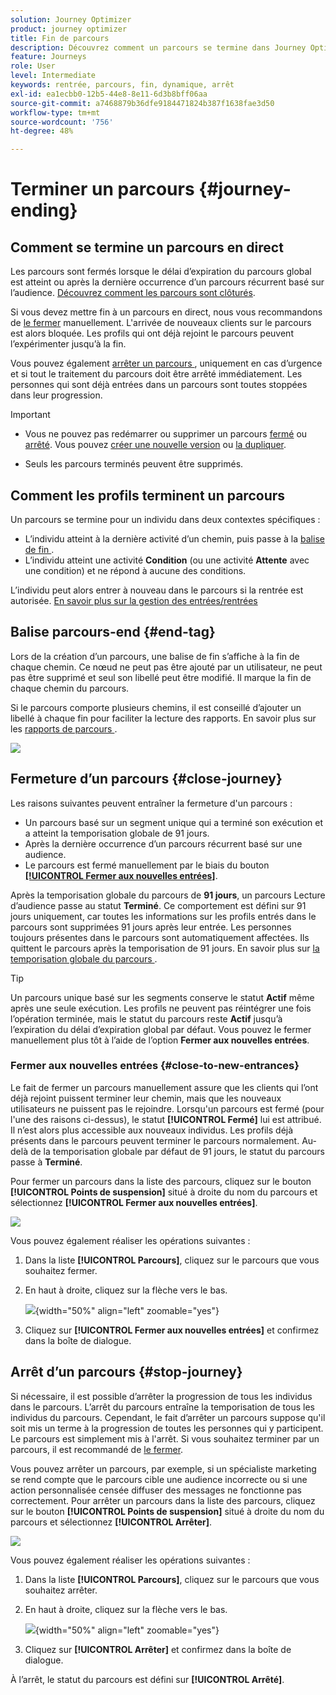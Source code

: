 ```yaml
---
solution: Journey Optimizer
product: journey optimizer
title: Fin de parcours
description: Découvrez comment un parcours se termine dans Journey Optimizer.
feature: Journeys
role: User
level: Intermediate
keywords: rentrée, parcours, fin, dynamique, arrêt
exl-id: ea1ecbb0-12b5-44e8-8e11-6d3b8bff06aa
source-git-commit: a7468879b36dfe9184471824b387f1638fae3d50
workflow-type: tm+mt
source-wordcount: '756'
ht-degree: 48%

---
```


# Terminer un parcours {#journey-ending}

## Comment se termine un parcours en direct

Les parcours sont fermés lorsque le délai d’expiration du parcours global est atteint ou après la dernière occurrence d’un parcours récurrent basé sur l’audience. [Découvrez comment les parcours sont clôturés](#close-journey).

Si vous devez mettre fin à un parcours en direct, nous vous recommandons de [le fermer](#close-to-new-entrances) manuellement. L&#39;arrivée de nouveaux clients sur le parcours est alors bloquée. Les profils qui ont déjà rejoint le parcours peuvent l’expérimenter jusqu’à la fin.

Vous pouvez également [arrêter un parcours ](#stop-journey), uniquement en cas d’urgence et si tout le traitement du parcours doit être arrêté immédiatement. Les personnes qui sont déjà entrées dans un parcours sont toutes stoppées dans leur progression.

>[!IMPORTANT]
>
>* Vous ne pouvez pas redémarrer ou supprimer un parcours [fermé](#close-journey) ou [arrêté](#stop-journey). Vous pouvez [créer une nouvelle version](publishing-the-journey.md#journey-versions-journey-versions) ou [la dupliquer](journey-ui.md#duplicate-a-journey-duplicate-a-journey).
>
>* Seuls les parcours terminés peuvent être supprimés.

## Comment les profils terminent un parcours

Un parcours se termine pour un individu dans deux contextes spécifiques :

* L’individu atteint à la dernière activité d’un chemin, puis passe à la [ balise de fin ](#end-tag).
* L’individu atteint une activité **Condition** (ou une activité **Attente** avec une condition) et ne répond à aucune des conditions.

L’individu peut alors entrer à nouveau dans le parcours si la rentrée est autorisée. [En savoir plus sur la gestion des entrées/rentrées](../building-journeys/journey-properties.md#entrance)

## Balise parcours-end {#end-tag}

Lors de la création d’un parcours, une balise de fin s’affiche à la fin de chaque chemin. Ce nœud ne peut pas être ajouté par un utilisateur, ne peut pas être supprimé et seul son libellé peut être modifié. Il marque la fin de chaque chemin du parcours.

Si le parcours comporte plusieurs chemins, il est conseillé d’ajouter un libellé à chaque fin pour faciliter la lecture des rapports. En savoir plus sur les [rapports de parcours ](../reports/live-report.md).

![](assets/journey-end.png)

## Fermeture d’un parcours {#close-journey}

Les raisons suivantes peuvent entraîner la fermeture d&#39;un parcours :

* Un parcours basé sur un segment unique qui a terminé son exécution et a atteint la temporisation globale de 91 jours.
* Après la dernière occurrence d’un parcours récurrent basé sur une audience.
* Le parcours est fermé manuellement par le biais du bouton [**[!UICONTROL Fermer aux nouvelles entrées]**](#close-to-new-entrances).

Après la temporisation globale du parcours de **91 jours**, un parcours Lecture d’audience passe au statut **Terminé**. Ce comportement est défini sur 91 jours uniquement, car toutes les informations sur les profils entrés dans le parcours sont supprimées 91 jours après leur entrée. Les personnes toujours présentes dans le parcours sont automatiquement affectées. Ils quittent le parcours après la temporisation de 91 jours.  En savoir plus sur [la temporisation globale du parcours ](../building-journeys/journey-properties.md#global_timeout).

>[!TIP]
>
>Un parcours unique basé sur les segments conserve le statut **Actif** même après une seule exécution. Les profils ne peuvent pas réintégrer une fois l’opération terminée, mais le statut du parcours reste **Actif** jusqu’à l’expiration du délai d’expiration global par défaut. Vous pouvez le fermer manuellement plus tôt à l’aide de l’option **Fermer aux nouvelles entrées**.

### Fermer aux nouvelles entrées {#close-to-new-entrances}

Le fait de fermer un parcours manuellement assure que les clients qui l’ont déjà rejoint puissent terminer leur chemin, mais que les nouveaux utilisateurs ne puissent pas le rejoindre. Lorsqu&#39;un parcours est fermé (pour l&#39;une des raisons ci-dessus), le statut **[!UICONTROL Fermé]** lui est attribué. Il n’est alors plus accessible aux nouveaux individus. Les profils déjà présents dans le parcours peuvent terminer le parcours normalement. Au-delà de la temporisation globale par défaut de 91 jours, le statut du parcours passe à **Terminé**.

Pour fermer un parcours dans la liste des parcours, cliquez sur le bouton **[!UICONTROL Points de suspension]** situé à droite du nom du parcours et sélectionnez **[!UICONTROL Fermer aux nouvelles entrées]**.

![](assets/journey-finish-quick-action.png)

Vous pouvez également réaliser les opérations suivantes :

1. Dans la liste **[!UICONTROL Parcours]**, cliquez sur le parcours que vous souhaitez fermer.
1. En haut à droite, cliquez sur la flèche vers le bas.

   ![](assets/finish_drop_down_list.png){width="50%" align="left" zoomable="yes"}

1. Cliquez sur **[!UICONTROL Fermer aux nouvelles entrées]** et confirmez dans la boîte de dialogue.




## Arrêt d’un parcours {#stop-journey}

Si nécessaire, il est possible d’arrêter la progression de tous les individus dans le parcours. L’arrêt du parcours entraîne la temporisation de tous les individus du parcours. Cependant, le fait d’arrêter un parcours suppose qu&#39;il soit mis un terme à la progression de toutes les personnes qui y participent. Le parcours est simplement mis à l&#39;arrêt. Si vous souhaitez terminer par un parcours, il est recommandé de [le fermer](#close-journey).


Vous pouvez arrêter un parcours, par exemple, si un spécialiste marketing se rend compte que le parcours cible une audience incorrecte ou si une action personnalisée censée diffuser des messages ne fonctionne pas correctement. Pour arrêter un parcours dans la liste des parcours, cliquez sur le bouton **[!UICONTROL Points de suspension]** situé à droite du nom du parcours et sélectionnez **[!UICONTROL Arrêter]**.

![](assets/journey-finish-quick-action.png)

Vous pouvez également réaliser les opérations suivantes :

1. Dans la liste **[!UICONTROL Parcours]**, cliquez sur le parcours que vous souhaitez arrêter.
1. En haut à droite, cliquez sur la flèche vers le bas.

   ![](assets/finish_drop_down_list2.png){width="50%" align="left" zoomable="yes"}

1. Cliquez sur **[!UICONTROL Arrêter]** et confirmez dans la boîte de dialogue.

À l’arrêt, le statut du parcours est défini sur **[!UICONTROL Arrêté]**.
